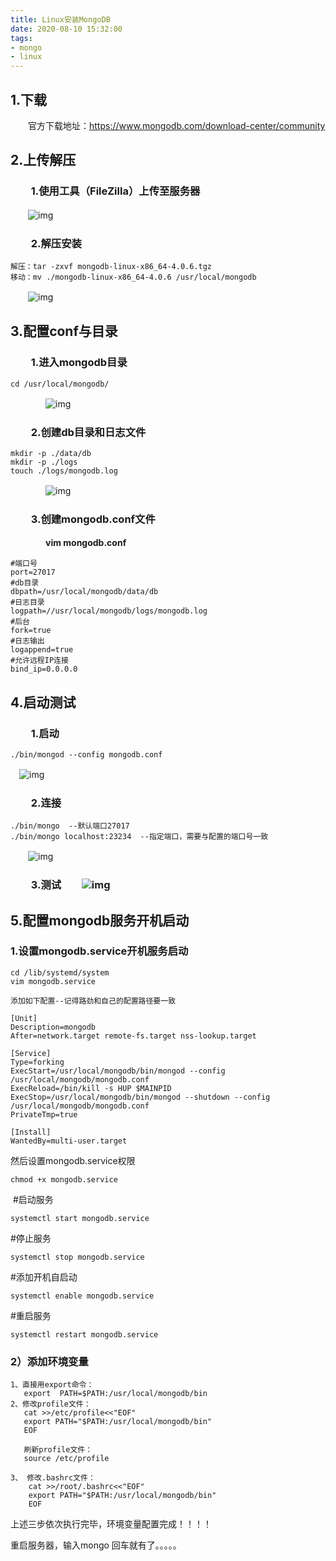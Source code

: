 ```yaml
---
title: Linux安装MongoDB
date: 2020-08-10 15:32:00
tags:
- mongo
- linux
---
```




## 1.下载

　　官方下载地址：https://www.mongodb.com/download-center/community

## 2.上传解压

### 　　1.使用工具（FileZilla）上传至服务器

　　![img](https://i.loli.net/2020/08/10/1EluM4Qy2CVPpZ6.png)

### 　　2.解压安装

```
解压：tar -zxvf mongodb-linux-x86_64-4.0.6.tgz
移动：mv ./mongodb-linux-x86_64-4.0.6 /usr/local/mongodb
```

　　![img](https://img2018.cnblogs.com/blog/1253415/201903/1253415-20190315144629293-243768918.png)

## 3.配置conf与目录

### 　　1.进入mongodb目录　　　

```
cd /usr/local/mongodb/
```

　　　　![img](https://img2018.cnblogs.com/blog/1253415/201903/1253415-20190315145017284-1028054786.png)

### 　　2.创建db目录和日志文件　　

```
mkdir -p ./data/db
mkdir -p ./logs
touch ./logs/mongodb.log
```

　　　　![img](https://img2018.cnblogs.com/blog/1253415/201903/1253415-20190315145325509-1623167612.png)

### 　　3.创建mongodb.conf文件

　　　　**vim mongodb.conf**

```
#端口号
port=27017
#db目录
dbpath=/usr/local/mongodb/data/db
#日志目录
logpath=//usr/local/mongodb/logs/mongodb.log
#后台
fork=true
#日志输出
logappend=true
#允许远程IP连接
bind_ip=0.0.0.0
```

## 4.启动测试

### 　　1.启动　

```
./bin/mongod --config mongodb.conf
```

 　![img](https://img2018.cnblogs.com/blog/1253415/201903/1253415-20190315150104231-1845968800.png)

### 　　2.连接　

```
./bin/mongo  --默认端口27017
./bin/mongo localhost:23234  --指定端口，需要与配置的端口号一致
```

　　![img](https://img2018.cnblogs.com/blog/1253415/201903/1253415-20190315150455580-93719054.png)

### 　　3.测试　　![img](https://img2018.cnblogs.com/blog/1253415/201903/1253415-20190315152856246-931789177.png)

## 5.配置mongodb服务开机启动

###     1.设置mongodb.service开机服务启动    

```
cd /lib/systemd/system
vim mongodb.service

添加如下配置--记得路劲和自己的配置路径要一致

[Unit]
Description=mongodb
After=network.target remote-fs.target nss-lookup.target

[Service]
Type=forking
ExecStart=/usr/local/mongodb/bin/mongod --config /usr/local/mongodb/mongodb.conf
ExecReload=/bin/kill -s HUP $MAINPID
ExecStop=/usr/local/mongodb/bin/mongod --shutdown --config /usr/local/mongodb/mongodb.conf
PrivateTmp=true

[Install]
WantedBy=multi-user.target

```

 

   然后设置mongodb.service权限

```
chmod +x mongodb.service
```

​    \#启动服务 

```
systemctl start mongodb.service  
```

   \#停止服务

```
systemctl stop mongodb.service
```

   \#添加开机自启动

```
systemctl enable mongodb.service
```

   \#重启服务

```
systemctl restart mongodb.service
```

 

###   2）添加环境变量

```
1、直接用export命令：
   export  PATH=$PATH:/usr/local/mongodb/bin
2、修改profile文件：
   cat >>/etc/profile<<"EOF"
   export PATH="$PATH:/usr/local/mongodb/bin"
   EOF

   刷新profile文件：
   source /etc/profile
   
3、 修改.bashrc文件：
 	cat >>/root/.bashrc<<"EOF"
   	export PATH="$PATH:/usr/local/mongodb/bin"
   	EOF
```


   上述三步依次执行完毕，环境变量配置完成！！！！

   重启服务器，输入mongo 回车就有了。。。。。